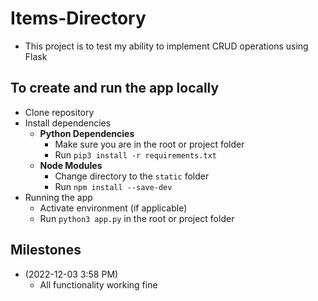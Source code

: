 # Items-Directory
- This project is to test my ability to implement CRUD operations using Flask

## To create and run the app locally
- Clone repository
- Install dependencies
  - **Python Dependencies**
    - Make sure you are in the root or project folder
    - Run `pip3 install -r requirements.txt`
  - **Node Modules**
    - Change directory to the `static` folder
    - Run `npm install --save-dev`
- Running the app
  - Activate environment (if applicable)
  - Run `python3 app.py` in the root or project folder

## Milestones
- (2022-12-03 3:58 PM)
  - All functionality working fine
